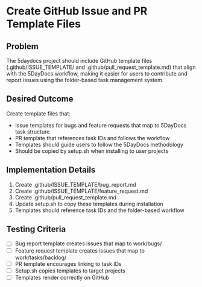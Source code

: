 # Create GitHub Issue and PR Template Files

## Problem
The 5daydocs project should include GitHub template files (.github/ISSUE_TEMPLATE/ and .github/pull_request_template.md) that align with the 5DayDocs workflow, making it easier for users to contribute and report issues using the folder-based task management system.

## Desired Outcome
Create template files that:
- Issue templates for bugs and feature requests that map to 5DayDocs task structure
- PR template that references task IDs and follows the workflow
- Templates should guide users to follow the 5DayDocs methodology
- Should be copied by setup.sh when installing to user projects

## Implementation Details
1. Create .github/ISSUE_TEMPLATE/bug_report.md
2. Create .github/ISSUE_TEMPLATE/feature_request.md
3. Create .github/pull_request_template.md
4. Update setup.sh to copy these templates during installation
5. Templates should reference task IDs and the folder-based workflow

## Testing Criteria
- [ ] Bug report template creates issues that map to work/bugs/
- [ ] Feature request template creates issues that map to work/tasks/backlog/
- [ ] PR template encourages linking to task IDs
- [ ] Setup.sh copies templates to target projects
- [ ] Templates render correctly on GitHub